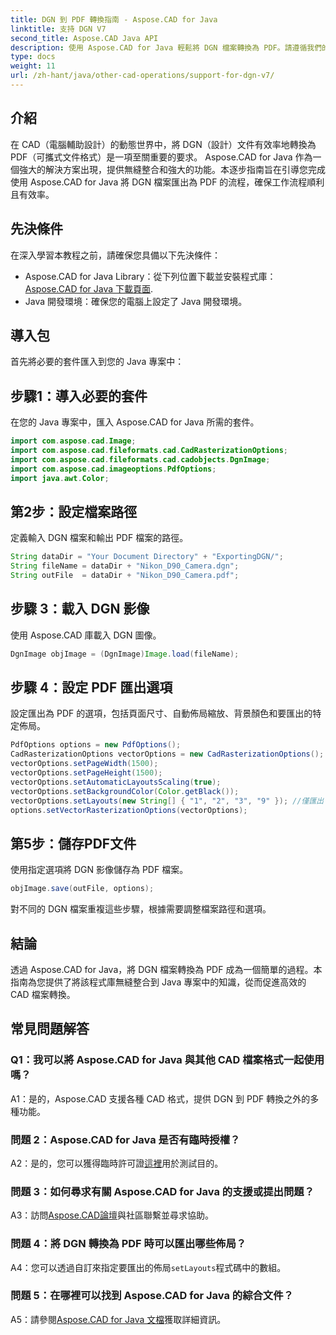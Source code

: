 ```yaml
---
title: DGN 到 PDF 轉換指南 - Aspose.CAD for Java
linktitle: 支持 DGN V7
second_title: Aspose.CAD Java API
description: 使用 Aspose.CAD for Java 輕鬆將 DGN 檔案轉換為 PDF。請遵循我們的逐步指南，以實現無縫整合和高效的工作流程。
type: docs
weight: 11
url: /zh-hant/java/other-cad-operations/support-for-dgn-v7/
---
```

## 介紹

在 CAD（電腦輔助設計）的動態世界中，將 DGN（設計）文件有效率地轉換為 PDF（可攜式文件格式）是一項至關重要的要求。 Aspose.CAD for Java 作為一個強大的解決方案出現，提供無縫整合和強大的功能。本逐步指南旨在引導您完成使用 Aspose.CAD for Java 將 DGN 檔案匯出為 PDF 的流程，確保工作流程順利且有效率。

## 先決條件

在深入學習本教程之前，請確保您具備以下先決條件：
-  Aspose.CAD for Java Library：從下列位置下載並安裝程式庫：[Aspose.CAD for Java 下載頁面](https://releases.aspose.com/cad/java/).
- Java 開發環境：確保您的電腦上設定了 Java 開發環境。

## 導入包

首先將必要的套件匯入到您的 Java 專案中：

## 步驟1：導入必要的套件

在您的 Java 專案中，匯入 Aspose.CAD for Java 所需的套件。
```java
import com.aspose.cad.Image;
import com.aspose.cad.fileformats.cad.CadRasterizationOptions;
import com.aspose.cad.fileformats.cad.cadobjects.DgnImage;
import com.aspose.cad.imageoptions.PdfOptions;
import java.awt.Color;
```

## 第2步：設定檔案路徑

定義輸入 DGN 檔案和輸出 PDF 檔案的路徑。

```java
String dataDir = "Your Document Directory" + "ExportingDGN/";
String fileName = dataDir + "Nikon_D90_Camera.dgn";
String outFile  = dataDir + "Nikon_D90_Camera.pdf";
```

## 步驟 3：載入 DGN 影像

使用 Aspose.CAD 庫載入 DGN 圖像。

```java
DgnImage objImage = (DgnImage)Image.load(fileName);
```

## 步驟 4：設定 PDF 匯出選項

設定匯出為 PDF 的選項，包括頁面尺寸、自動佈局縮放、背景顏色和要匯出的特定佈局。

```java
PdfOptions options = new PdfOptions();
CadRasterizationOptions vectorOptions = new CadRasterizationOptions();
vectorOptions.setPageWidth(1500);
vectorOptions.setPageHeight(1500);
vectorOptions.setAutomaticLayoutsScaling(true);
vectorOptions.setBackgroundColor(Color.getBlack());
vectorOptions.setLayouts(new String[] { "1", "2", "3", "9" }); //僅匯出 4 個（1、2、3 和 9）視圖
options.setVectorRasterizationOptions(vectorOptions);
```

## 第5步：儲存PDF文件

使用指定選項將 DGN 影像儲存為 PDF 檔案。

```java
objImage.save(outFile, options);
```

對不同的 DGN 檔案重複這些步驟，根據需要調整檔案路徑和選項。

## 結論

透過 Aspose.CAD for Java，將 DGN 檔案轉換為 PDF 成為一個簡單的過程。本指南為您提供了將該程式庫無縫整合到 Java 專案中的知識，從而促進高效的 CAD 檔案轉換。

## 常見問題解答

### Q1：我可以將 Aspose.CAD for Java 與其他 CAD 檔案格式一起使用嗎？

A1：是的，Aspose.CAD 支援各種 CAD 格式，提供 DGN 到 PDF 轉換之外的多種功能。

### 問題 2：Aspose.CAD for Java 是否有臨時授權？

 A2：是的，您可以獲得臨時許可證[這裡](https://purchase.aspose.com/temporary-license/)用於測試目的。

### 問題 3：如何尋求有關 Aspose.CAD for Java 的支援或提出問題？

 A3：訪問[Aspose.CAD論壇](https://forum.aspose.com/c/cad/19)與社區聯繫並尋求協助。

### 問題 4：將 DGN 轉換為 PDF 時可以匯出哪些佈局？

 A4：您可以透過自訂來指定要匯出的佈局`setLayouts`程式碼中的數組。

### 問題 5：在哪裡可以找到 Aspose.CAD for Java 的綜合文件？

 A5：請參閱[Aspose.CAD for Java 文檔](https://reference.aspose.com/cad/java/)獲取詳細資訊。